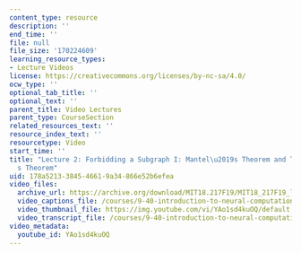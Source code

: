 ```yaml
---
content_type: resource
description: ''
end_time: ''
file: null
file_size: '170224609'
learning_resource_types:
- Lecture Videos
license: https://creativecommons.org/licenses/by-nc-sa/4.0/
ocw_type: ''
optional_tab_title: ''
optional_text: ''
parent_title: Video Lectures
parent_type: CourseSection
related_resources_text: ''
resource_index_text: ''
resourcetype: Video
start_time: ''
title: "Lecture 2: Forbidding a Subgraph I: Mantel\u2019s Theorem and Tur\xE1n\u2019\
  s Theorem"
uid: 178a5213-3845-4661-9a34-866e52b6efea
video_files:
  archive_url: https://archive.org/download/MIT18.217F19/MIT18_217F19_lec02_300k.mp4
  video_captions_file: /courses/9-40-introduction-to-neural-computation-spring-2018/YAo1sd4kuOQ_captions.vtt
  video_thumbnail_file: https://img.youtube.com/vi/YAo1sd4kuOQ/default.jpg
  video_transcript_file: /courses/9-40-introduction-to-neural-computation-spring-2018/YAo1sd4kuOQ_transcript.pdf
video_metadata:
  youtube_id: YAo1sd4kuOQ
---
```

